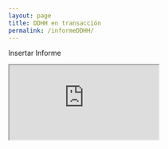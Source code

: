 ```yaml
---
layout: page
title: DDHH en transacción
permalink: /informeDDHH/
---
```


Insertar Informe

<div class="embed-responsive embed-responsive-1by1">
  <iframe class="embed-responsive-item" src="http://www.africau.edu/images/default/sample.pdf"></iframe>
</div>
